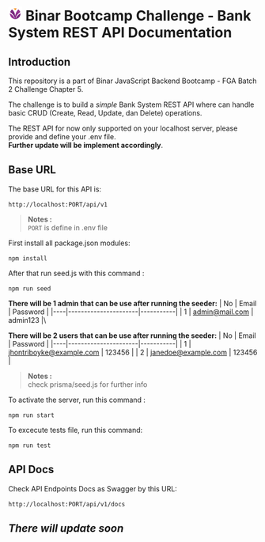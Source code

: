 # ![Binar](./public/logo_binar.png) Binar Bootcamp Challenge - Bank System REST API Documentation

## Introduction

This repository is a part of Binar JavaScript Backend Bootcamp - FGA Batch 2 Challenge Chapter 5.

The challenge is to build a _simple_ Bank System REST API where can handle basic CRUD (Create, Read, Update, dan Delete) operations.

The REST API for now only supported on your localhost server, please provide and define your .env file.\
**Further update will be implement accordingly**.

## Base URL

The base URL for this API is:

```
http://localhost:PORT/api/v1
```

> **Notes :**\
> `PORT` is define in .env file

First install all package.json modules:

```
npm install
```

After that run seed.js with this command :

```
npm run seed
```

**There will be 1 admin that can be use after running the seeder:**
| No | Email | Password |
|----|----------------------|-----------|
| 1 | admin@mail.com | admin123 |\

**There will be 2 users that can be use after running the seeder:**
| No | Email | Password |
|----|----------------------|-----------|
| 1 | jhontriboyke@example.com | 123456 |
| 2 | janedoe@example.com | 123456 |

> **Notes :**\
> check prisma/seed.js for further info

To activate the server, run this command :

```
npm run start
```

To excecute tests file, run this command:

```
npm run test
```

## API Docs

Check API Endpoints Docs as Swagger by this URL:

```
http://localhost:PORT/api/v1/docs
```

## **_There will update soon_**
